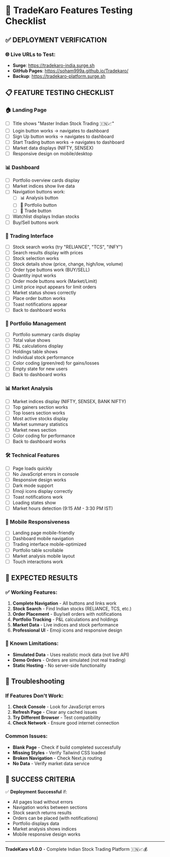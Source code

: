 # 🧪 TradeKaro Features Testing Checklist

## ✅ DEPLOYMENT VERIFICATION

### 🌐 Live URLs to Test:
- **Surge**: https://tradekaro-india.surge.sh
- **GitHub Pages**: https://soham999a.github.io/Tradekaro/
- **Backup**: https://tradekaro-platform.surge.sh

## 📋 FEATURE TESTING CHECKLIST

### 🏠 Landing Page
- [ ] Title shows "Master Indian Stock Trading 🇮🇳📈"
- [ ] Login button works → navigates to dashboard
- [ ] Sign Up button works → navigates to dashboard
- [ ] Start Trading button works → navigates to dashboard
- [ ] Market data displays (NIFTY, SENSEX)
- [ ] Responsive design on mobile/desktop

### 📊 Dashboard
- [ ] Portfolio overview cards display
- [ ] Market indices show live data
- [ ] Navigation buttons work:
  - [ ] 📊 Analysis button
  - [ ] 💼 Portfolio button  
  - [ ] 🚀 Trade button
- [ ] Watchlist displays Indian stocks
- [ ] Buy/Sell buttons work

### 🚀 Trading Interface
- [ ] Stock search works (try "RELIANCE", "TCS", "INFY")
- [ ] Search results display with prices
- [ ] Stock selection works
- [ ] Stock details show (price, change, high/low, volume)
- [ ] Order type buttons work (BUY/SELL)
- [ ] Quantity input works
- [ ] Order mode buttons work (Market/Limit)
- [ ] Limit price input appears for limit orders
- [ ] Market status shows correctly
- [ ] Place order button works
- [ ] Toast notifications appear
- [ ] Back to dashboard works

### 💼 Portfolio Management
- [ ] Portfolio summary cards display
- [ ] Total value shows
- [ ] P&L calculations display
- [ ] Holdings table shows
- [ ] Individual stock performance
- [ ] Color coding (green/red) for gains/losses
- [ ] Empty state for new users
- [ ] Back to dashboard works

### 📊 Market Analysis
- [ ] Market indices display (NIFTY, SENSEX, BANK NIFTY)
- [ ] Top gainers section works
- [ ] Top losers section works
- [ ] Most active stocks display
- [ ] Market summary statistics
- [ ] Market news section
- [ ] Color coding for performance
- [ ] Back to dashboard works

### 🛠️ Technical Features
- [ ] Page loads quickly
- [ ] No JavaScript errors in console
- [ ] Responsive design works
- [ ] Dark mode support
- [ ] Emoji icons display correctly
- [ ] Toast notifications work
- [ ] Loading states show
- [ ] Market hours detection (9:15 AM - 3:30 PM IST)

### 📱 Mobile Responsiveness
- [ ] Landing page mobile-friendly
- [ ] Dashboard mobile navigation
- [ ] Trading interface mobile-optimized
- [ ] Portfolio table scrollable
- [ ] Market analysis mobile layout
- [ ] Touch interactions work

## 🎯 EXPECTED RESULTS

### ✅ Working Features:
1. **Complete Navigation** - All buttons and links work
2. **Stock Search** - Find Indian stocks (RELIANCE, TCS, etc.)
3. **Order Placement** - Buy/sell orders with notifications
4. **Portfolio Tracking** - P&L calculations and holdings
5. **Market Data** - Live indices and stock performance
6. **Professional UI** - Emoji icons and responsive design

### 🚨 Known Limitations:
- **Simulated Data** - Uses realistic mock data (not live API)
- **Demo Orders** - Orders are simulated (not real trading)
- **Static Hosting** - No server-side functionality

## 🔧 Troubleshooting

### If Features Don't Work:
1. **Check Console** - Look for JavaScript errors
2. **Refresh Page** - Clear any cached issues
3. **Try Different Browser** - Test compatibility
4. **Check Network** - Ensure good internet connection

### Common Issues:
- **Blank Page** - Check if build completed successfully
- **Missing Styles** - Verify Tailwind CSS loaded
- **Broken Navigation** - Check Next.js routing
- **No Data** - Verify market data service

## 🎯 SUCCESS CRITERIA

✅ **Deployment Successful** if:
- All pages load without errors
- Navigation works between sections
- Stock search returns results
- Orders can be placed (with notifications)
- Portfolio displays data
- Market analysis shows indices
- Mobile responsive design works

---

**TradeKaro v1.0.0** - Complete Indian Stock Trading Platform 🇮🇳📈💰

